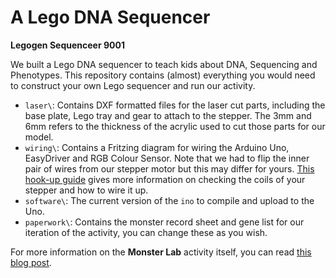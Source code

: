 # A Lego DNA Sequencer
**Legogen Sequenceer 9001**

We built a Lego DNA sequencer to teach kids about DNA, Sequencing and Phenotypes. This repository contains (almost) everything you would need to construct your own Lego sequencer and run our activity.

* `laser\`: Contains DXF formatted files for the laser cut parts, including the base plate, Lego tray and gear to attach to the stepper. The 3mm and 6mm refers to the thickness of the acrylic used to cut those parts for our model.
* `wiring\`: Contains a Fritzing diagram for wiring the Arduino Uno, EasyDriver and RGB Colour Sensor. Note that we had to flip the inner pair of wires from our stepper motor but this may differ for yours. [This hook-up guide](https://learn.sparkfun.com/tutorials/easy-driver-hook-up-guide) gives more information on checking the coils of your stepper and how to wire it up.
* `software\`: The current version of the `ino` to compile and upload to the Uno.
* `paperwork\`: Contains the monster record sheet and gene list for our iteration of the activity, you can change these as you wish.

For more information on the **Monster Lab** activity itself, you can read [this blog post](https://samnicholls.net/2017/03/15/lego-sequencer/).
